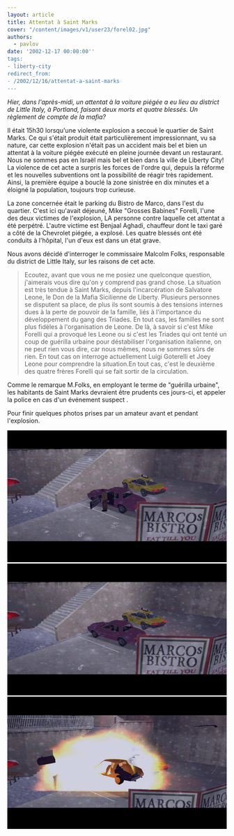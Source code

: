 ```yaml
---
layout: article
title: Attentat à Saint Marks
cover: "/content/images/v1/user23/forel02.jpg"
authors:
  - pavlov
date: '2002-12-17 00:00:00''
tags:
- liberty-city
redirect_from:
- /2002/12/16/attentat-a-saint-marks
---
```


_Hier, dans l'après-midi, un attentat à la voiture piégée a eu lieu au district de Little Italy, à Portland, faisant deux morts et quatre blessés. Un règlement de compte de la mafia?_

Il était 15h30 lorsqu'une violente explosion a secoué le quartier de Saint Marks. Ce qui s'était produit était particulièrement impressionnant, vu sa nature, car cette explosion n'était pas un accident mais bel et bien un attentat à la voiture piégée exécuté en pleine journée devant un restaurant. Nous ne sommes pas en Israël mais bel et bien dans la ville de Liberty City! La violence de cet acte a surpris les forces de l'ordre qui, depuis la réforme et les nouvelles subventions ont la possibilité de réagir très rapidement. Ainsi, la première équipe a bouclé la zone sinistrée en dix minutes et a éloigné la population, toujours trop curieuse.

La zone concernée était le parking du Bistro de Marco, dans l'est du quartier. C'est ici qu'avait déjeuné, Mike "Grosses Babines" Forelli, l'une des deux victimes de l'explosion, LA personne contre laquelle cet attentat a été perpétré. L'autre victime est Benjaal Aghadi, chauffeur dont le taxi garé a côté de la Chevrolet piégée, a explosé. Les quatre blessés ont été conduits à l'hôpital, l'un d'eux est dans un état grave.

Nous avons décidé d'interroger le commissaire Malcolm Folks, responsable du district de Little Italy, sur les raisons de cet acte.

> Ecoutez, avant que vous ne me posiez une quelconque question, j'aimerais vous dire qu'on y comprend pas grand chose. La situation est très tendue à Saint Marks, depuis l'incarcération de Salvatore Leone, le Don de la Mafia Sicilienne de Liberty. Plusieurs personnes se disputent sa place, de plus ils sont soumis à des tensions internes dues à la perte de pouvoir de la famille, liés à l'importance du développement du gang des Triades. En tout cas, les familles ne sont plus fidèles à l'organisation de Leone. De là, à savoir si c'est Mike Forelli qui a provoqué les Leone ou si c'est les Triades qui ont tenté un coup de guérilla urbaine pour déstabiliser l'organisation italienne, on ne peut rien vous dire, car nous mêmes, nous ne sommes sûrs de rien. En tout cas on interroge actuellement Luigi Goterelli et Joey Leone pour comprendre la situation.En tout cas, c'est le deuxième des quatre frères Forelli qui se fait sortir de la circulation.

Comme le remarque M.Folks, en employant le terme de "guérilla urbaine", les habitants de Saint Marks devraient être prudents ces jours-ci, et appeler la police en cas d'un événement suspect .

Pour finir quelques photos prises par un amateur avant et pendant l'explosion.

![](/content/images/v1/user23/forel03.jpg)
![](/content/images/v1/user23/forel04.jpg)
![](/content/images/v1/user23/forel05.jpg)